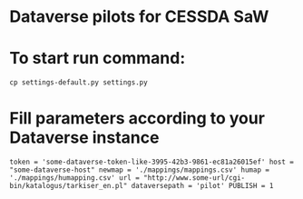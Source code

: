 Dataverse pilots for CESSDA SaW
==========

# To start run command:
`cp settings-default.py settings.py`

# Fill parameters according to your Dataverse instance
`token = 'some-dataverse-token-like-3995-42b3-9861-ec81a26015ef'
host = "some-dataverse-host"
newmap = './mappings/mappings.csv'
humap = './mappings/humapping.csv'
url = "http://www.some-url/cgi-bin/katalogus/tarkiser_en.pl"
dataversepath = 'pilot'
PUBLISH = 1`


